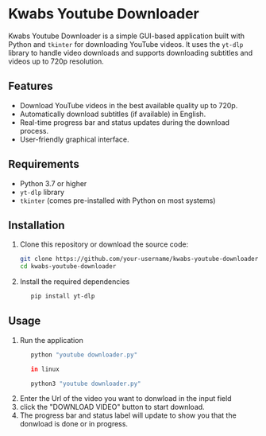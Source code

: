 # Kwabs Youtube Downloader

Kwabs Youtube Downloader is a simple GUI-based application built with Python and `tkinter` for downloading YouTube videos. It uses the `yt-dlp` library to handle video downloads and supports downloading subtitles and videos up to 720p resolution.

## Features

- Download YouTube videos in the best available quality up to 720p.
- Automatically download subtitles (if available) in English.
- Real-time progress bar and status updates during the download process.
- User-friendly graphical interface.

## Requirements

- Python 3.7 or higher
- `yt-dlp` library
- `tkinter` (comes pre-installed with Python on most systems)

## Installation

1. Clone this repository or download the source code:
   ```bash
   git clone https://github.com/your-username/kwabs-youtube-downloader.git
   cd kwabs-youtube-downloader
2. Install the required dependencies
   ```bash
      pip install yt-dlp

## Usage

1. Run the application
   ```bash
      python "youtube downloader.py"

      in linux

      python3 "youtube downloader.py"
2. Enter the Url of the video you want to donwload in the input field
3. click the "DOWNLOAD VIDEO" button to start download.
4. The progress bar and status label will update to show you that the donwload is done or in    progress.


   
      
   

  
